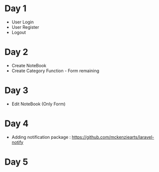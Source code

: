 # Day 1
- User Login 
- User Register
- Logout

# Day 2
- Create NoteBook
- Create Category Function - Form remaining

# Day 3
- Edit NoteBook (Only Form)

# Day 4
- Adding notification package : https://github.com/mckenziearts/laravel-notify

# Day 5

